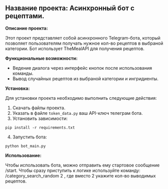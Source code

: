 ## **Название проекта:** Асинхронный бот с рецептами.

**Описание проекта:**

Этот проект представляет собой асинхронного Telegram-бота, который позволяет пользователям получать нужное кол-во рецептов в выбраной категории. 
Бот использует TheMealAPI для получения рецептов.

**Функциональные возможности:**

* Ведение диалога через интерфейс кнопок после использования команды.
* Вывод случайных рецептов из выбраной категории и ингридиенты.

**Установка:**

Для установки проекта необходимо выполнить следующие действия:

1. Скачать файлы проекта.
2. Указать в файле ``` token_data.py ``` ваш API-ключ телеграм бота.
3. Установить зависимости:

```
pip install -r requirements.txt
```

4. Запустить бота:

```
python bot_main.py
```

**Использование:**

Чтобы использовать бота, можно отправить ему стартовое сообщение /start.
Чтобы сразу приступить к логике используйте команду: /category_search_random 2 , где вместо 2 укажите кол-во выводимых рецептов.
